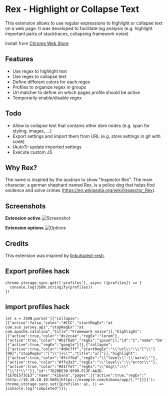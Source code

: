 # Rex - Highlight or Collapse Text

This extension allows to use regular expressions to highlight or collapse text on a web page. It was developed to facilitate log analysis (e.g. highlight important parts of stacktraces, collapsing framework noise)

Install from [Chrome Web Store](https://chrome.google.com/webstore/detail/rex-regex-highlight-or-co/eejlhekkafpkffbhpidchepheodkgnib)

## Features

- Use regex to highlight text
- Use regex to collapse text
- Define different colors for each regex
- Profiles to organize regex in groups 
- Url matcher to define on which pages profile should be active
- Temporarily enable/disable regex

## Todo

- Allow to collapse text that contains other dom nodes (e.g. span for styling, images, ...)
- Export settings and import them from URL (e.g. store settings in git with code)
- (Auto?)-update imported settings
- Execute custom JS


## Why Rex?

The name is inspired by the austrian tv show "Inspector Rex". The main character, a german shephard named Rex, is a police dog that helps find evidence and solve crimes (https://en.wikipedia.org/wiki/Inspector_Rex).

## Screenshots

**Extension active**
![Screenshot](screenshots/Example_1.png)

**Extension options**
![Options](screenshots/Example_2.png)


## Credits

This extension was inspired by [linkuha/ext-resh](https://github.com/linkuha/ext-resh).


## Export profiles hack

    chrome.storage.sync.get(['profiles'], async ({profiles}) => {
      console.log(JSON.stringify(profiles))
    })

## import profiles hack
    let a = JSON.parse('[{"collapse":[{"active":false,"color":"#CCC","startRegEx":"at com.sun.jersey.api","stopRegEx":"at com.apache.catalina","title":"Framework noise"}],"highlight":[{"active":true,"color":"#c2cc4e","regEx":"lorem"},{"active":true,"color":"#b1f6a0","regEx":"ipsum"}],"id":"1","name":"Default","pages":[{"active":true,"regEx":"google"}]},{"collapse":[{"active":true,"color":"#d0c7ff","startRegEx":"\\"url\\":\\"[^\\"]{90}","stopRegEx":"[^\\"]+\\"","title":"url"}],"highlight":[{"active":true,"color":"#fcffbd","regEx":"\\"level\\":\\"warn\\""},{"active":true,"color":"#ffa3a3","regEx":"\\"level\\":\\"error\\""},{"active":true,"color":"#d1ffe7","regEx":"\\"msg\\":\\"[^\\"]*\\""}],"id":"7620BE30-9F09-FC3F-AA3D-71E7D1573CE3","name":"kibana","pages":[{"active":true,"regEx":"(http://10.10.10.10:5601|https://example.com/kibana/app/).*"}]}]');
    chrome.storage.sync.set({profiles: a}, () => {console.log("completed")});
